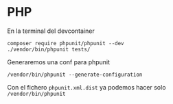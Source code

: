 # PHP


En la terminal del devcontainer
```shell
composer require phpunit/phpunit --dev
./vendor/bin/phpunit tests/
```

Generaremos una conf para phpunit

```shell
/vendor/bin/phpunit --generate-configuration
```
Con el fichero `phpunit.xml.dist` ya podemos hacer solo `/vendor/bin/phpunit`